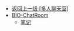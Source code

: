 - [返回上一级 [多人聊天室]](笔记/项目笔记/多人聊天室/)
- [BIO-ChatRoom](笔记/项目笔记/多人聊天室/BIO-ChatRoom/)
  - [笔记](笔记/项目笔记/多人聊天室/BIO-ChatRoom/笔记.md)
